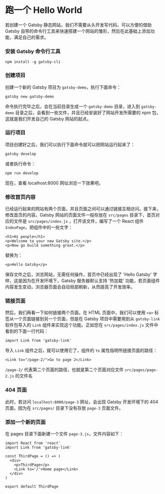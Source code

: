 # 跑一个 Hello World

若创建一个 Gatsby 静态网站，我们不需要从头开发写代码，可以方便的借助 Gatsby 自带的命令行工具来快速搭建一个网站的雏形，然后在此基础上添加功能，满足自己的需求。

### 安装 Gatsby 命令行工具

```
npm install -g gatsby-cli
```

### 创建项目

创建一个新的 Gatsby 项目为 `gatsby-demo`，执行下面命令：

```
gatsby new gatsby-demo
```

命令执行完毕之后，会在当前目录生成一个 `gatsby-demo` 目录，进入到 `gatsby-demo` 目录之后，会看到一些文件，并且已经安装好了网站开发所需要的 npm 包，这就是我们开发自己的 Gatsby 网站的起点。

### 运行项目

项目创建好之后，我们可以执行下面命令就可以把网站运行起来了：

```
gatsby develop
```

或者执行命令：

```
npm run develop
```

现在，查看 localhost:8000 网址浏览一下效果吧。

### 修改首页内容

已经运行起来的网站有两个页面，并且页面之间可以通过链接互相访问。接下来，修改首页的内容。Gatsby 网站的页面文件一般存放在 `src/pages` 目录下，首页对应的文件是 `src/pages/index.js` ，打开该文件，编写了一个 React 组件 `IndexPage`，把组件中的一些文字：

```
<h1>Hi people</h1>
<p>Welcome to your new Gatsby site.</p>
<p>Now go build something great.</p>
```

替换为：

```
<p>Hello Gatsby</p>
```

保存文件之后，浏览网站，无需任何操作，首页中已经出现了 'Hello Gatsby' 字样，这是因为在开发环境下，Gatsby 服务器默认支持 '热加载' 功能，若页面组件内容发生变动，浏览器页面会自动局部刷新，从而提高了开发效率。

### 链接页面

然后，我们再看一下如何链接两个页面。在 HTML 页面中，我们可以使用 `<a>` 标签从一个页面链接到另一个页面，但是在 Gatsby 项目中需要用到从 `gatsby-link` 软件包导入的 `Link` 组件来实现这个功能。正如您在 `src/pages/index.js` 文件中看到的下面一行代码：

```
import Link from 'gatsby-link'
```

导入 `Link` 组件之后，就可以使用它了，组件的 `to` 属性指明所链接页面的路径：

```
<Link to="/page-2/">Go to page 2</Link>
```

`/page-2/` 代表第二个页面的路径，也就是第二个页面对应文件 `src/pages/page-2.js` 的文件名

### 404 页面

此时，若访问 `localhost:8000/page-3` 网址，会出现 Gatsby 开发环境下的 404 页面，因为在 `src/pages/` 目录下没有存放 `page-3` 页面文件。

### 添加一个新的页面

在 pages 目录下面新建一个文件 `page-3.js`，文件内容如下：

```
import React from 'react'
import Link from 'gatsby-link'

const ThirdPage = () => (
  <div>
    <p>ThirdPage</p>
    <Link to='/'>Home page</Link>
  </div>
)

export default ThirdPage
```
